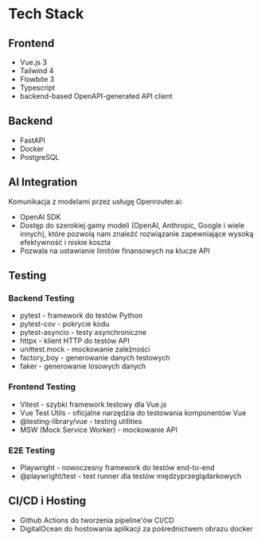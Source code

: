 # Tech Stack

## Frontend

- Vue.js 3
- Tailwind 4
- Flowbite 3
- Typescript
- backend-based OpenAPI-generated API client

## Backend

- FastAPI
- Docker
- PostgreSQL

## AI Integration

Komunikacja z modelami przez usługę Openrouter.ai:

- OpenAI SDK
- Dostęp do szerokiej gamy modeli (OpenAI, Anthropic, Google i wiele innych), które pozwolą nam znaleźć rozwiązanie zapewniające wysoką efektywność i niskie koszta
- Pozwala na ustawianie limitów finansowych na klucze API

## Testing

### Backend Testing

- pytest - framework do testów Python
- pytest-cov - pokrycie kodu
- pytest-asyncio - testy asynchroniczne
- httpx - klient HTTP do testów API
- unittest.mock - mockowanie zależności
- factory_boy - generowanie danych testowych
- faker - generowanie losowych danych

### Frontend Testing

- Vitest - szybki framework testowy dla Vue.js
- Vue Test Utils - oficjalne narzędzia do testowania komponentów Vue
- @testing-library/vue - testing utilities
- MSW (Mock Service Worker) - mockowanie API

### E2E Testing

- Playwright - nowoczesny framework do testów end-to-end
- @playwright/test - test runner dla testów międzyprzeglądarkowych

## CI/CD i Hosting

- Github Actions do tworzenia pipeline'ów CI/CD
- DigitalOcean do hostowania aplikacji za pośrednictwem obrazu docker
